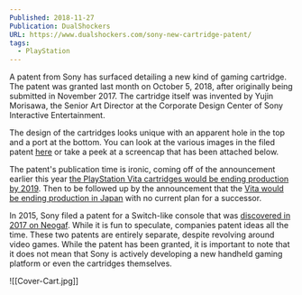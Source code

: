 ```yaml
---
Published: 2018-11-27
Publication: DualShockers
URL: https://www.dualshockers.com/sony-new-cartridge-patent/
tags:
  - PlayStation
---
```

A patent from Sony has surfaced detailing a new kind of gaming cartridge. The patent was granted last month on October 5, 2018, after originally being submitted in November 2017. The cartridge itself was invented by Yujin Morisawa, the Senior Art Director at the Corporate Design Center of Sony Interactive Entertainment.

The design of the cartridges looks unique with an apparent hole in the top and a port at the bottom. You can look at the various images in the filed patent [here](http://link.kipris.or.kr/link/main/sharePage_EN.jsp?reg_key=gaXejDaQeuOtyJld32oYgA==&APPLNO=3020170056196&DS_SEQ=M001) or take a peek at a screencap that has been attached below.

The patent's publication time is ironic, coming off of the announcement earlier this year [the PlayStation Vita cartridges would be ending production by 2019](https://www.dualshockers.com/ps-vita-game-cards-production-ending/). Then to be followed up by the announcement that the [Vita would be ending production in Japan](https://www.dualshockers.com/ps-vita-ending-production-no-successor/) with no current plan for a successor.

In 2015, Sony filed a patent for a Switch-like console that was [discovered in 2017 on Neogaf](https://www.neogaf.com/threads/this-sony-handheld-device-patent-looks-familiar.1344913/). While it is fun to speculate, companies patent ideas all the time. These two patents are entirely separate, despite revolving around video games. While the patent has been granted, it is important to note that it does not mean that Sony is actively developing a new handheld gaming platform or even the cartridges themselves.

![[Cover-Cart.jpg]]